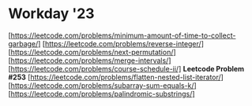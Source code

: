 # Workday '23
[https://leetcode.com/problems/minimum-amount-of-time-to-collect-garbage/]
[https://leetcode.com/problems/reverse-integer/]
[https://leetcode.com/problems/next-permutation/]
[https://leetcode.com/problems/merge-intervals/]
[https://leetcode.com/problems/course-schedule-ii/]
**Leetcode Problem #253**
[https://leetcode.com/problems/flatten-nested-list-iterator/]
[https://leetcode.com/problems/subarray-sum-equals-k/]
[https://leetcode.com/problems/palindromic-substrings/]
